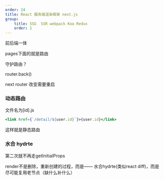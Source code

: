 ```yaml
---
order: 24
title: React 服务端渲染框架 next.js
group:
    title: SSG  SSR webpack Koa Redux
    order: 1
---
```

前后端一体

pages下面的就是路由

守护路由？

router.back()

next router 改变需要重启

### 动态路由

文件名为[id].js

```jsx
<link href={`/detail/${user.id}`}>{user.id}</link>
```

这样就是静态路由


### 水合 hydrte

第二次就不再走getInitialProps


render不是删除，重新创建的过程，而是—— 水合hydrte(类似react diff)，而是尽可能复用老节点（缺什么补什么）